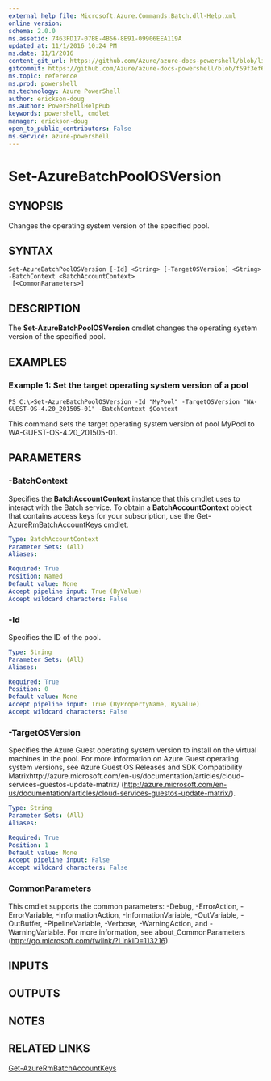 ```yaml
---
external help file: Microsoft.Azure.Commands.Batch.dll-Help.xml
online version: 
schema: 2.0.0
ms.assetid: 7463FD17-07BE-4B56-8E91-09906EEA119A
updated_at: 11/1/2016 10:24 PM
ms.date: 11/1/2016
content_git_url: https://github.com/Azure/azure-docs-powershell/blob/live/azureps-cmdlets-docs/ResourceManager/AzureRM.Batch/v1.1.4/Set-AzureBatchPoolOSVersion.md
gitcommit: https://github.com/Azure/azure-docs-powershell/blob/f59f3ef60bc592383812213e69fd77ba950759ed/azureps-cmdlets-docs/ResourceManager/AzureRM.Batch/v1.1.4/Set-AzureBatchPoolOSVersion.md
ms.topic: reference
ms.prod: powershell
ms.technology: Azure PowerShell
author: erickson-doug
ms.author: PowerShellHelpPub
keywords: powershell, cmdlet
manager: erickson-doug
open_to_public_contributors: False
ms.service: azure-powershell
---
```


# Set-AzureBatchPoolOSVersion

## SYNOPSIS
Changes the operating system version of the specified pool.

## SYNTAX

```
Set-AzureBatchPoolOSVersion [-Id] <String> [-TargetOSVersion] <String> -BatchContext <BatchAccountContext>
 [<CommonParameters>]
```

## DESCRIPTION
The **Set-AzureBatchPoolOSVersion** cmdlet changes the operating system version of the specified pool.

## EXAMPLES

### Example 1: Set the target operating system version of a pool
```
PS C:\>Set-AzureBatchPoolOSVersion -Id "MyPool" -TargetOSVersion "WA-GUEST-OS-4.20_201505-01" -BatchContext $Context
```

This command sets the target operating system version of pool MyPool to WA-GUEST-OS-4.20_201505-01.

## PARAMETERS

### -BatchContext
Specifies the **BatchAccountContext** instance that this cmdlet uses to interact with the Batch service.
To obtain a **BatchAccountContext** object that contains access keys for your subscription, use the Get-AzureRmBatchAccountKeys cmdlet.

```yaml
Type: BatchAccountContext
Parameter Sets: (All)
Aliases: 

Required: True
Position: Named
Default value: None
Accept pipeline input: True (ByValue)
Accept wildcard characters: False
```

### -Id
Specifies the ID of the pool.

```yaml
Type: String
Parameter Sets: (All)
Aliases: 

Required: True
Position: 0
Default value: None
Accept pipeline input: True (ByPropertyName, ByValue)
Accept wildcard characters: False
```

### -TargetOSVersion
Specifies the Azure Guest operating system version to install on the virtual machines in the pool.
For more information on Azure Guest operating system versions, see Azure Guest OS Releases and SDK Compatibility Matrixhttp://azure.microsoft.com/en-us/documentation/articles/cloud-services-guestos-update-matrix/ (http://azure.microsoft.com/en-us/documentation/articles/cloud-services-guestos-update-matrix/).

```yaml
Type: String
Parameter Sets: (All)
Aliases: 

Required: True
Position: 1
Default value: None
Accept pipeline input: False
Accept wildcard characters: False
```

### CommonParameters
This cmdlet supports the common parameters: -Debug, -ErrorAction, -ErrorVariable, -InformationAction, -InformationVariable, -OutVariable, -OutBuffer, -PipelineVariable, -Verbose, -WarningAction, and -WarningVariable. For more information, see about_CommonParameters (http://go.microsoft.com/fwlink/?LinkID=113216).

## INPUTS

## OUTPUTS

## NOTES

## RELATED LINKS

[Get-AzureRmBatchAccountKeys](xref:ResourceManager/AzureRM.Batch/v1.1.4/Get-AzureRmBatchAccountKeys.md)


